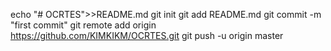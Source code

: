 echo "# OCRTES">>README.md
git init
git add README.md
git commit -m "first commit"
git remote add origin https://github.com/KIMKIKM/OCRTES.git
git push -u origin master
